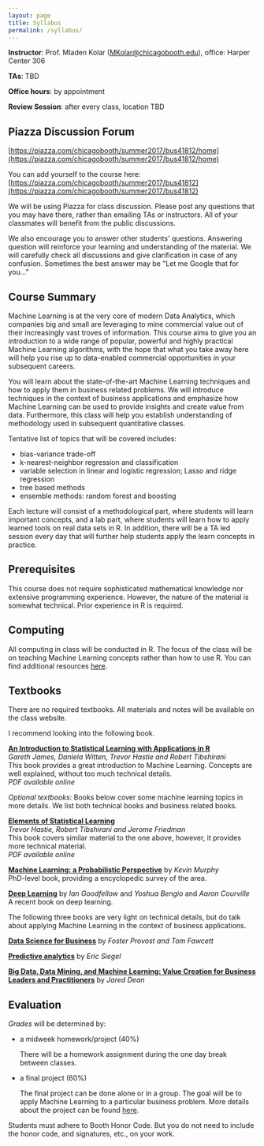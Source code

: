 ```yaml
---
layout: page
title: Syllabus
permalink: /syllabus/
---
```


**Instructor**: Prof. Mladen Kolar ([MKolar@chicagobooth.edu](mailto:MKolar@chicagobooth.edu)), office: Harper Center 306   

**TAs**:  TBD

**Office hours**: by appointment  

**Review Session**: after every class, location TBD

## Piazza Discussion Forum

[https://piazza.com/chicagobooth/summer2017/bus41812/home](https://piazza.com/chicagobooth/summer2017/bus41812/home)

You can add yourself to the course here: [https://piazza.com/chicagobooth/summer2017/bus41812](https://piazza.com/chicagobooth/summer2017/bus41812)

We will be using Piazza for class discussion.
Please post any questions that you may have there, rather than emailing TAs or instructors.
All of your classmates will benefit from the public discussions.

We also encourage you to answer other students' questions.
Answering question will reinforce your learning and understanding of the material.
We will carefully check all discussions and give clarification in case of any confusion.
Sometimes the best answer may be "Let me Google that for you..."


## Course Summary

Machine Learning is at the very core of modern Data Analytics, which companies big and small are leveraging to mine commercial value out of their increasingly vast troves of information. This course aims to give you an introduction to a wide range of popular, powerful and highly practical Machine Learning algorithms, with the hope that what you take away here will help you rise up to data-enabled commercial opportunities in your subsequent careers.

You will learn about the state-of-the-art Machine Learning techniques and how to apply them in business related problems. We will introduce techniques in the context of business applications and emphasize how Machine Learning can be used to provide insights and create value from data. Furthermore, this class will help you establish understanding of methodology used in subsequent quantitative classes.

Tentative list of topics that will be covered includes:

* bias-variance trade-off
* k-nearest-neighbor regression and classification
* variable selection in linear and logistic regression; Lasso and ridge regression
* tree based methods
* ensemble methods: random forest and boosting

Each lecture will consist of a methodological part, where students will learn important concepts, and a lab part, where students will learn how to apply learned tools on real data sets in R. In addition, there will be a TA led session every day that will further help students apply the learn concepts in practice.


## Prerequisites		

This course does not require sophisticated mathematical knowledge nor extensive programming experience.
However, the nature of the material is somewhat technical.
Prior experience in R is required.

## Computing

All computing in class will be conducted in R.
The focus of the class will be on teaching Machine Learning concepts rather than how to use R.
You can find additional resources [here](Computing).

## Textbooks

There are no required textbooks. All materials and notes will be available on the class website.

I recommend looking into the following book.

[**An Introduction to Statistical Learning with Applications in R**](http://www-bcf.usc.edu/~gareth/ISL) <br>
*Gareth James, Daniela Witten, Trevor Hastie and Robert Tibshirani* <br>
This book provides a great introduction to Machine Learning.
Concepts are well explained, without too much technical details. <br/>
_PDF available online_


_Optional textbooks:_ Books below cover some machine learning topics in more details. We list both technical books and business related books.

[**Elements of Statistical Learning**](http://statweb.stanford.edu/~tibs/ElemStatLearn) <br>
*Trevor Hastie, Robert Tibshirani and Jerome Friedman* <br/>
This book covers similar material to the one above, however, it provides more technical material. <br>
_PDF available online_

[**Machine Learning: a Probabilistic Perspective**](http://www.cs.ubc.ca/~murphyk/MLbook) by *Kevin Murphy*   
PhD-level book, providing a encyclopedic survey of the area.

[**Deep Learning**](http://www.deeplearningbook.org/) by
*Ian Goodfellow* and *Yoshua Bengio* and *Aaron Courville*  
A recent book on deep learning.

The following three books are very light on technical details,
but do talk about applying Machine Learning in the context of business applications.

[**Data Science for Business**](http://data-science-for-biz.com) by *Foster Provost and Tom Fawcett*

[**Predictive analytics**](http://www.wiley.com/WileyCDA/WileyTitle/productCd-1118416856.html) by *Eric Siegel*

[**Big Data, Data Mining, and Machine Learning: Value Creation for Business Leaders and Practitioners**](http://www.amazon.com/gp/product/1502462915) by *Jared Dean*


## Evaluation

_Grades_ will be determined by:

- a midweek homework/project (40%)

    There will be a homework assignment during the one day break between classes.    


- a final project (60%)

    The final project can be done alone or in a group. The goal will be to apply Machine Learning to a particular business problem. More details about the project can be found [here](../project).

Students must adhere to Booth Honor Code. But you do not need to include the honor code, and signatures, etc., on your work.
